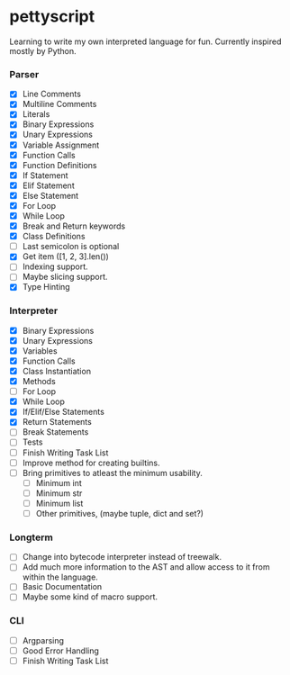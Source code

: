 # pettyscript
Learning to write my own interpreted language for fun.
Currently inspired mostly by Python.

### Parser
- [x] Line Comments
- [x] Multiline Comments
- [x] Literals
- [x] Binary Expressions
- [x] Unary Expressions
- [x] Variable Assignment
- [x] Function Calls
- [x] Function Definitions
- [x] If Statement
- [x] Elif Statement
- [x] Else Statement
- [x] For Loop
- [x] While Loop
- [x] Break and Return keywords
- [x] Class Definitions
- [ ] Last semicolon is optional
- [x] Get item ([1, 2, 3].len())
- [ ] Indexing support.
- [ ] Maybe slicing support.
- [x] Type Hinting

### Interpreter
- [x] Binary Expressions
- [x] Unary Expressions
- [x] Variables
- [x] Function Calls
- [x] Class Instantiation
- [x] Methods
- [ ] For Loop
- [x] While Loop
- [x] If/Elif/Else Statements
- [x] Return Statements
- [ ] Break Statements
- [ ] Tests
- [ ] Finish Writing Task List
- [ ] Improve method for creating builtins.
- [ ] Bring primitives to atleast the minimum usability.
    - [ ] Minimum int
    - [ ] Minimum str
    - [ ] Minimum list
    - [ ] Other primitives, (maybe tuple, dict and set?)

### Longterm
- [ ] Change into bytecode interpreter instead of treewalk.
- [ ] Add much more information to the AST and allow access to it from within the language.
- [ ] Basic Documentation
- [ ] Maybe some kind of macro support.

### CLI

- [ ] Argparsing
- [ ] Good Error Handling
- [ ] Finish Writing Task List